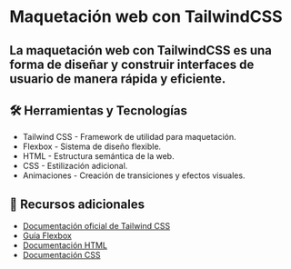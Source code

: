 # Maquetación web con TailwindCSS

## La maquetación web con TailwindCSS es una forma de diseñar y construir interfaces de usuario de manera rápida y eficiente.

## 🛠️ Herramientas y Tecnologías
- Tailwind CSS - Framework de utilidad para maquetación.
- Flexbox - Sistema de diseño flexible.
- HTML - Estructura semántica de la web.
- CSS - Estilización adicional.
- Animaciones - Creación de transiciones y efectos visuales.

## 📖 Recursos adicionales

- [Documentación oficial de Tailwind CSS](https://tailwindcss.com/docs)
- [Guía Flexbox](https://css-tricks.com/snippets/css/a-guide-to-flexbox/)
- [Documentación HTML](https://developer.mozilla.org/en-US/docs/Web/HTML)
- [Documentación CSS](https://developer.mozilla.org/en-US/docs/Web/CSS)

